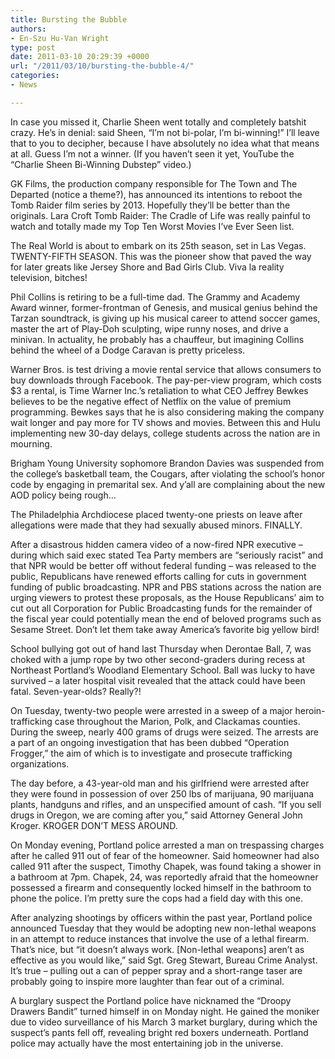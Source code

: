 ```yaml
---
title: Bursting the Bubble
authors:
- En-Szu Hu-Van Wright
type: post
date: 2011-03-10 20:29:39 +0000
url: "/2011/03/10/bursting-the-bubble-4/"
categories:
- News

---
```

In case you missed it, Charlie Sheen went totally and completely batshit crazy. He’s in denial: said Sheen, “I’m not bi-polar, I’m bi-winning!” I’ll leave that to you to decipher, because I have absolutely no idea what that means at all. Guess I’m not a winner. (If you haven’t seen it yet, YouTube the “Charlie Sheen Bi-Winning Dubstep” video.)

GK Films, the production company responsible for The Town and The Departed (notice a theme?), has announced its intentions to reboot the Tomb Raider film series by 2013. Hopefully they’ll be better than the originals. Lara Croft Tomb Raider: The Cradle of Life was really painful to watch and totally made my Top Ten Worst Movies I’ve Ever Seen list.

The Real World is about to embark on its 25th season, set in Las Vegas. TWENTY-FIFTH SEASON. This was the pioneer show that paved the way for later greats like Jersey Shore and Bad Girls Club. Viva la reality television, bitches!

Phil Collins is retiring to be a full-time dad. The Grammy and Academy Award winner, former-frontman of Genesis, and musical genius behind the Tarzan soundtrack, is giving up his musical career to attend soccer games, master the art of Play-Doh sculpting, wipe runny noses, and drive a minivan. In actuality, he probably has a chauffeur, but imagining Collins behind the wheel of a Dodge Caravan is pretty priceless.

Warner Bros. is test driving a movie rental service that allows consumers to buy downloads through Facebook. The pay-per-view program, which costs $3 a rental, is Time Warner Inc.’s retaliation to what CEO Jeffrey Bewkes believes to be the negative effect of Netflix on the value of premium programming. Bewkes says that he is also considering making the company wait longer and pay more for TV shows and movies. Between this and Hulu implementing new 30-day delays, college students across the nation are in mourning.

Brigham Young University sophomore Brandon Davies was suspended from the college’s basketball team, the Cougars, after violating the school’s honor code by engaging in premarital sex. And y’all are complaining about the new AOD policy being rough…

The Philadelphia Archdiocese placed twenty-one priests on leave after allegations were made that they had sexually abused minors. FINALLY.

After a disastrous hidden camera video of a now-fired NPR executive – during which said exec stated Tea Party members are “seriously racist” and that NPR would be better off without federal funding – was released to the public, Republicans have renewed efforts calling for cuts in government funding of public broadcasting. NPR and PBS stations across the nation are urging viewers to protest these proposals, as the House Republicans’ aim to cut out all Corporation for Public Broadcasting funds for the remainder of the fiscal year could potentially mean the end of beloved programs such as Sesame Street. Don’t let them take away America’s favorite big yellow bird!

School bullying got out of hand last Thursday when Derontae Ball, 7, was choked with a jump rope by two other second-graders during recess at Northeast Portland’s Woodland Elementary School. Ball was lucky to have survived – a later hospital visit revealed that the attack could have been fatal. Seven-year-olds? Really?!

On Tuesday, twenty-two people were arrested in a sweep of a major heroin-trafficking case throughout the Marion, Polk, and Clackamas counties. During the sweep, nearly 400 grams of drugs were seized. The arrests are a part of an ongoing investigation that has been dubbed “Operation Frogger,” the aim of which is to investigate and prosecute trafficking organizations.

The day before, a 43-year-old man and his girlfriend were arrested after they were found in possession of over 250 lbs of marijuana, 90 marijuana plants, handguns and rifles, and an unspecified amount of cash. “If you sell drugs in Oregon, we are coming after you,” said Attorney General John Kroger. KROGER DON’T MESS AROUND.

On Monday evening, Portland police arrested a man on trespassing charges after he called 911 out of fear of the homeowner. Said homeowner had also called 911 after the suspect, Timothy Chapek, was found taking a shower in a bathroom at 7pm. Chapek, 24, was reportedly afraid that the homeowner possessed a firearm and consequently locked himself in the bathroom to phone the police. I’m pretty sure the cops had a field day with this one.

After analyzing shootings by officers within the past year, Portland police announced Tuesday that they would be adopting new non-lethal weapons in an attempt to reduce instances that involve the use of a lethal firearm. That’s nice, but “it doesn’t always work. [Non-lethal weapons] aren’t as effective as you would like,” said Sgt. Greg Stewart, Bureau Crime Analyst. It’s true – pulling out a can of pepper spray and a short-range taser are probably going to inspire more laughter than fear out of a criminal.

A burglary suspect the Portland police have nicknamed the “Droopy Drawers Bandit” turned himself in on Monday night. He gained the moniker due to video surveillance of his March 3 market burglary, during which the suspect’s pants fell off, revealing bright red boxers underneath. Portland police may actually have the most entertaining job in the universe.